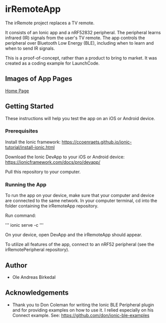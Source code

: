 # irRemoteApp

The irRemote project replaces a TV remote.

It consists of an Ionic app and a nRF52832 peripheral. The peripheral learns infrared (IR) signals from the user's TV remote. The app controls the peripheral over Bluetooth Low Energy (BLE), including when to learn and when to send IR signals.

This is a proof-of-concept, rather than a product to bring to market. It was created as a coding example for LaunchCode.

## Images of App Pages

[Home Page](https://github.com/oabirkedal/irRemoteApp/images/learnIRCode.jpg)


## Getting Started

These instructions will help you test the app on an iOS or Android device.

### Prerequisites

Install the Ionic framework: https://ccoenraets.github.io/ionic-tutorial/install-ionic.html

Download the Ionic DevApp to your iOS or Android device: https://ionicframework.com/docs/pro/devapp/

Pull this repository to your computer.

### Running the App

To run the app on your device, make sure that your computer and device are connected to the same network. In your computer terminal, cd into the folder containing the irRemoteApp repository.

Run command:

'''
ionic serve -c
'''

On your device, open DevApp and the irRemoteApp should appear.

To utilize all features of the app, connect to an nRF52 peripheral (see the irRemotePeripheral repository).


## Author
- Ole Andreas Birkedal

## Acknowledgements
- Thank you to Don Coleman for writing the Ionic BLE Peripheral plugin and for providing examples on how to use it. I relied especially on his Connect example. See: https://github.com/don/ionic-ble-examples
